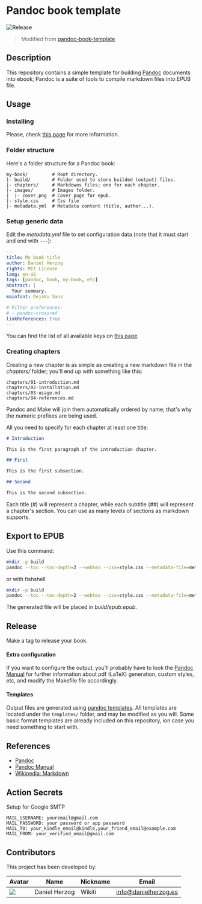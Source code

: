 # Pandoc book template

![Release](https://github.com/nguyenvanduocit/ebook-template/workflows/Release/badge.svg)

> Modified from [pandoc-book-template](https://github.com/wikiti/pandoc-book-template)

## Description

This repository contains a simple template for building [Pandoc](http://pandoc.org/) documents into ebook;
Pandoc is a suite of tools to compile markdown files into EPUB file.

## Usage

### Installing

Please, check [this page](http://pandoc.org/installing.html) for more information.

### Folder structure

Here's a folder structure for a Pandoc book:

```
my-book/         # Root directory.
|- build/        # Folder used to store builded (output) files.
|- chapters/     # Markdowns files; one for each chapter.
|- images/       # Images folder.
|  |- cover.png  # Cover page for epub.
|- style.css     # Css file
|- metadata.yml  # Metadata content (title, author...).
```

### Setup generic data

Edit the *metadata.yml* file to set configuration data (note that it must start and end with `---`):

```yml
---
title: My book title
author: Daniel Herzog
rights: MIT License
lang: en-US
tags: [pandoc, book, my-book, etc]
abstract: |
  Your summary.
mainfont: DejaVu Sans

# Filter preferences:
# - pandoc-crossref
linkReferences: true
---
```

You can find the list of all available keys on
[this page](http://pandoc.org/MANUAL.html#extension-yaml_metadata_block).

### Creating chapters

Creating a new chapter is as simple as creating a new markdown file in the *chapters/* folder;
you'll end up with something like this:

```
chapters/01-introduction.md
chapters/02-installation.md
chapters/03-usage.md
chapters/04-references.md
```

Pandoc and Make will join them automatically ordered by name; that's why the numeric prefixes are
being used.

All you need to specify for each chapter at least one title:

```md
# Introduction

This is the first paragraph of the introduction chapter.

## First

This is the first subsection.

## Second

This is the second subsection.
```

Each title (*#*) will represent a chapter, while each subtitle (*##*) will represent a chapter's
section. You can use as many levels of sections as markdown supports.

## Export to EPUB

Use this command:

```sh
mkdir -p build
pandoc --toc --toc-depth=2 --webtex --css=style.css --metadata-file=metadata.yml  --verbose --wrap=none --epub-cover-image=images/cover.png -o build/epub.epub $(printf '"%s" ' chapters/*.md)
```

or with fishshell

```sh
mkdir -p build
pandoc --toc --toc-depth=2 --webtex --css=style.css --metadata-file=metadata.yml  --verbose --wrap=none --epub-cover-image=images/cover.png -o build/epub.epub chapters/*.md
```

The generated file will be placed in *build/epub.epub*.

## Release

Make a tag to release your book.

#### Extra configuration

If you want to configure the output, you'll probably have to look the
[Pandoc Manual](http://pandoc.org/MANUAL.html) for further information about pdf (LaTeX) generation,
custom styles, etc, and modify the Makefile file accordingly.

#### Templates

Output files are generated using [pandoc templates](https://pandoc.org/MANUAL.html#templates). All
templates are located under the `templates/` folder, and may be modified as you will. Some basic
format templates are already included on this repository, ion case you need something to start
with.

## References

- [Pandoc](http://pandoc.org/)
- [Pandoc Manual](http://pandoc.org/MANUAL.html)
- [Wikipedia: Markdown](http://wikipedia.org/wiki/Markdown)

## Action Secrets

Setup for Google SMTP

```
MAIL_USERNAME: youremail@gmail.com
MAIL_PASSWORD: your password or app password
MAIL_TO: your_kindle_email@kindle,your_friend_email@example.com
MAIL_FROM: your_verified_email@gmail.com
```

## Contributors

This project has been developed by:

| Avatar | Name | Nickname | Email |
| ------ | ---- | -------- | ----- |
| ![](http://www.gravatar.com/avatar/2ae6d81e0605177ba9e17b19f54e6b6c.jpg?s=64)  | Daniel Herzog | Wikiti | [info@danielherzog.es](mailto:info@danielherzog.es)
